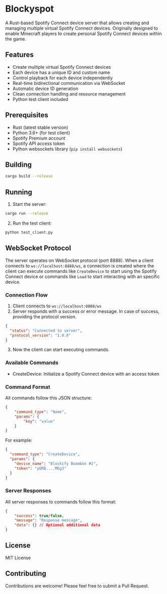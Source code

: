 # Blockyspot

A Rust-based Spotify Connect device server that allows creating and managing multiple virtual Spotify Connect devices. Originally designed to enable Minecraft players to create personal Spotify Connect devices within the game.

## Features

- Create multiple virtual Spotify Connect devices
- Each device has a unique ID and custom name
- Control playback for each device independently
- Real-time bidirectional communication via WebSocket
- Automatic device ID generation
- Clean connection handling and resource management
- Python test client included

## Prerequisites

- Rust (latest stable version)
- Python 3.6+ (for test client)
- Spotify Premium account
- Spotify API access token
- Python websockets library (`pip install websockets`)

## Building

```bash
cargo build --release
```

## Running

1. Start the server:
```bash
cargo run --release
```

2. Run the test client:
```bash
python test_client.py
```

## WebSocket Protocol

The server operates on WebSocket protocol (port 8888). When a client connects to `ws://localhost:8888/ws`, a connection is created where the client can execute commands like `CreateDevice` to start using the Spotify Connect device or commands like `Load` to start interacting with an specific device.

### Connection Flow

1. Client connects to `ws://localhost:8888/ws`
2. Server responds with a success or error message. In case of success, providing the protocol version.
```json
{
  "status": "Connected to server",
  "protocol_version": "1.0.0"
}
```
3. Now the client can start executing commands.

### Available Commands
- CreateDevice: Initialize a Spotify Connect device with an access token

### Command Format

All commands follow this JSON structure:

```json
{
    "command_type": "Name",
    "params": {
        "key": "value"
    }
}
```

For example:

```json
{
  "command_type": "CreateDevice",
  "params": {
    "device_name": "Blockify Boombox #2",
    "token": "yQRB....MEg3"
  }
}
```

### Server Responses

All server responses to commands follow this format:
```json
{
    "success": true/false,
    "message": "Response message",
    "data": {} // Optional additional data
}
```
## License

MIT License

## Contributing

Contributions are welcome! Please feel free to submit a Pull Request. 